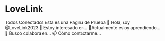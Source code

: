 # LoveLink
Todos Conectados
Esta es una Pagina de Prueba 
👋 Hola, soy @LoveLink2023
👀 Estoy interesado en...
🌱Actualmente estoy aprendiendo...
💞️ Busco colabora en...
📫 Cómo contactarme...
